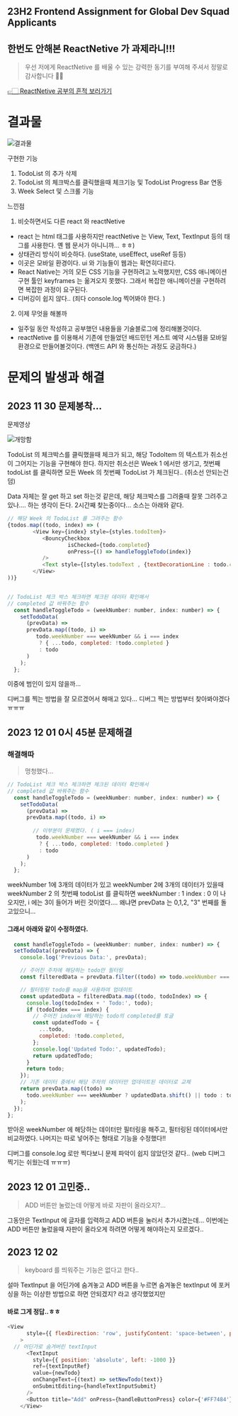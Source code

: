 ## 23H2 Frontend Assignment for Global Dev Squad Applicants 


## 한번도 안해본 ReactNetive 가 과제라니!!!

> 우선 저에게 ReactNetive 를 배울 수 있는 강력한 동기를 부여해 주셔서 정말로 감사합니다 🥲🥲

[👉🏻 ReactNetive 공부의 흔적 보러가기 ](https://velog.io/@dpwns108)

# 결과물 

![결과물](https://github.com/CHOIYEJUN/MMtalk_Test/assets/87467631/3eb94a06-169b-45e6-8964-3b36c09a9817)

구현한 기능

1. TodoList 의 추가 삭제 
2. TodoList 의 체크박스를 클릭했을때 체크기능 및 TodoList Progress Bar 연동
3. Week Select 및 스크롤 기능


느낀점
1. 비슷하면서도 다른 react 와 reactNetive
- react 는 html 태그를 사용하지만 reactNetive 는 View, Text, TextInput 등의 태그를 사용한다. 옌 웹 문서가 아니니까... ㅎㅎ)
- 상태관리 방식이 비슷하다. (useState, useEffect, useRef 등등)
- 이곳은 모바일 환경이다. ui 와 기능들이 웹과는 확연히다르다.
- React Native는 거의 모든 CSS 기능을 구현하려고 노력했지만, CSS 애니메이션 구현 툴인 keyframes 는 옮겨오지 못했다. 그래서 복잡한 애니메이션을 구현하려면 복잡한 과정이 요구된다.
- 디버깅이 쉽지 않다.. (죄다  console.log 찍어봐야 한다. )

2. 이제 무엇을 해볼까
- 일주일 동안 작성하고 공부했던 내용들을 기술블로그에 정리해볼것이다. 
- reactNetive 를 이용해서 기존에 만들었던 배드민턴 게스트 예약 시스템을 모바일 환경으로 만들어볼것이다. (백엔드 API 와 통신하는 과정도 궁금하다.)

# 문제의 발생과 해결


## 2023 11 30 문제봉착... 

문제영상

![개망함](https://github.com/CHOIYEJUN/MMtalk_Test/assets/87467631/494e85e2-fb5e-45e8-aa8d-8263b1fe6b5c)

TodoList 의 체크박스를 클릭했을때 체크가 되고,  해당 TodoItem 의 텍스트가 취소선이 그어지는 기능을 구현해야 한다. 
하지만 취소선은 Week 1 에서만 생기고, 
첫번째 todoList 를 클릭하면 모든 Week 의 첫번째 TodoList 가 체크된다..  (취소선 안되는건 덤)

Data 자체는 잘 get 하고 set 하는것 같은데,  해당 체크박스를 그려줄때  잘못 그려주고 있나.... 하는 생각이 든다.
2시간째 찾는중이다... 소스는 아래와 같다.

```javascript
// 해당 Week 의 TodoList 를 그려주는 함수 
{todos.map((todo, index) => (
        <View key={index} style={styles.todoItem}>
           <BouncyCheckbox
                   isChecked={todo.completed}
                   onPress={() => handleToggleTodo(index)}
           />
           <Text style={[styles.todoText , {textDecorationLine : todo.completed ? 'line-through' : 'none' } ]}>{todo.content}</Text>
        </View>
))}


// TodoList 체크 박스 체크하면 체크된 데이터 확인해서 
// completed 값 바꿔주는 함수
  const handleToggleTodo = (weekNumber: number, index: number) => {
    setTodoData(
      (prevData) =>
      prevData.map((todo, i) =>
         todo.weekNumber === weekNumber && i === index
          ? { ...todo, completed: !todo.completed }
          : todo
      )
    );
  };

```
이중에 범인이 있지 않을까... 

디버그를 찍는 방법을 잘 모르겠어서 해매고 있다... 
디버그 찍는 방법부터 찾아봐야겠다ㅠㅠㅠ


## 2023 12 01 0시 45분  문제해결

### 해결해따

> 멍청했다...

```javascript
// TodoList 체크 박스 체크하면 체크된 데이터 확인해서 
// completed 값 바꿔주는 함수
  const handleToggleTodo = (weekNumber: number, index: number) => {
    setTodoData(
      (prevData) =>
      prevData.map((todo, i) =>
        
        // 이부분이 문제였다. ( i === index)
         todo.weekNumber === weekNumber && i === index
          ? { ...todo, completed: !todo.completed }
          : todo
      )
    );
  };
```
weekNumber 1에 3개의 데이터가 있고 weekNumber 2에 3개의 데이터가 있을때
weekNumber 2 의 첫번째 todoList 를 클릭하면 weekNumber : 1 index : 0 이 나오지만,
i 에는 3이 들어가 버린 것이였다.... 왜냐면 prevData 는 0,1,2, "3" 번째를 돌고있으니...

#### 그래서 아래와 같이 수정하였다. 

```javascript
  const handleToggleTodo = (weekNumber: number, index: number) => {
  setTodoData((prevData) => {
    console.log('Previous Data:', prevData);

    // 주어진 주차에 해당하는 todo만 필터링
    const filteredData = prevData.filter((todo) => todo.weekNumber === weekNumber);

    // 필터링된 todo를 map을 사용하여 업데이트
    const updatedData = filteredData.map((todo, todoIndex) => {
      console.log(todoIndex + ' Todo:', todo);
      if (todoIndex === index) {
        // 주어진 index에 해당하는 todo의 completed를 토글
        const updatedTodo = {
          ...todo,
          completed: !todo.completed,
        };
        console.log('Updated Todo:', updatedTodo);
        return updatedTodo;
      }
      return todo;
    });
    // 기존 데이터 중에서 해당 주차의 데이터만 업데이트된 데이터로 교체
    return prevData.map((todo) =>
      todo.weekNumber === weekNumber ? updatedData.shift() || todo : todo
    );
  });
};
```
받아온 weekNumber 에 해당하는 데이터만 필터링을 해주고,
필터링된 데이터에서만 비교하였다.
나머지는 따로 넣어주는 형태로 기능을 수정했다!!

디버그를 console.log 로만 찍다보니 문제 파악이 쉽지 않았던것 같다..
(web 디버그 찍기는 쉬웠는데 ㅠㅠㅠ)

## 2023 12 01  고민중.. 

> ADD 버튼만 눌렀는데 어떻게 바로 자판이 올라오지?...

그동안은 TextInput 에 글자를 입력하고 ADD 버튼을 눌러서 추가시켰는데... 
이번에는 ADD 버튼만 눌렀을때 자판이 올라오게 하려면 어떻게 해야하는지 모르겠다..

## 2023 12 02 

> keyboard 를 띄워주는 기능은 없다고 한다..

설마 TextInput 을 어딘가에 숨겨놓고 ADD 버튼을 누르면 숨겨놓은 textInput 에 포커싱을 하는
이상한 방법으로 하면 안되겠지? 라고 생각했었지만

#### 바로 그게 정답..ㅎㅎ

```javascript
<View 
      style={{ flexDirection: 'row', justifyContent: 'space-between', paddingHorizontal: 20, alignItems: 'center' }}
    >
  // 어딘가로 숨겨버린 textInput
      <TextInput
        style={{ position: 'absolute', left: -1000 }}
        ref={textInputRef}
        value={newTodo}
        onChangeText={(text) => setNewTodo(text)}
        onSubmitEditing={handleTextInputSubmit}
      />
      <Button title="Add" onPress={handleButtonPress} color={'#FF7484'} />
    </View>
````
